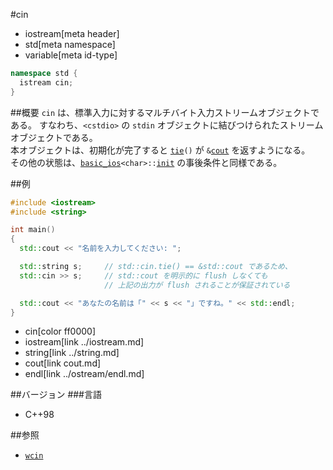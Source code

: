 #cin
* iostream[meta header]
* std[meta namespace]
* variable[meta id-type]

```cpp
namespace std {
  istream cin;
}
```

##概要
`cin` は、標準入力に対するマルチバイト入力ストリームオブジェクトである。
すなわち、`<cstdio>` の `stdin` オブジェクトに結びつけられたストリームオブジェクトである。  
本オブジェクトは、初期化が完了すると [`tie`](../ios/basic_ios/tie.md.nolink)`()` が `&`[`cout`](cout.md) を返すようになる。  
その他の状態は、[`basic_ios`](../ios/basic_ios.md)`<char>::`[`init`](../ios/basic_ios/init.md.nolink) の事後条件と同様である。

##例
```cpp
#include <iostream>
#include <string>

int main()
{
  std::cout << "名前を入力してください: ";

  std::string s;     // std::cin.tie() == &std::cout であるため、
  std::cin >> s;     // std::cout を明示的に flush しなくても
                     // 上記の出力が flush されることが保証されている

  std::cout << "あなたの名前は「" << s << "」ですね。" << std::endl;
}
```
* cin[color ff0000]
* iostream[link ../iostream.md]
* string[link ../string.md]
* cout[link cout.md]
* endl[link ../ostream/endl.md]

##バージョン
###言語
- C++98

##参照
- [`wcin`](./wcin.md.nolink)


